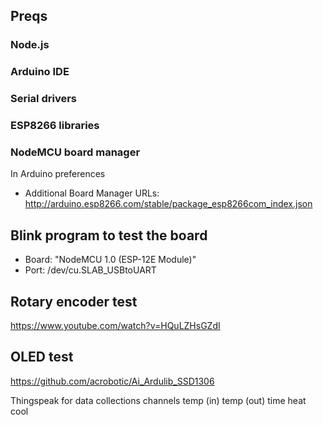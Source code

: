 ## Preqs

### Node.js
### Arduino IDE
### Serial drivers
### ESP8266 libraries
### NodeMCU board manager
In Arduino preferences 
* Additional Board Manager URLs: http://arduino.esp8266.com/stable/package_esp8266com_index.json

## Blink program to test the board
* Board: "NodeMCU 1.0 (ESP-12E Module)"
* Port: /dev/cu.SLAB_USBtoUART

## Rotary encoder test
https://www.youtube.com/watch?v=HQuLZHsGZdI

## OLED test
https://github.com/acrobotic/Ai_Ardulib_SSD1306

Thingspeak for data collections channels
temp (in)
temp (out)
time
heat
cool

